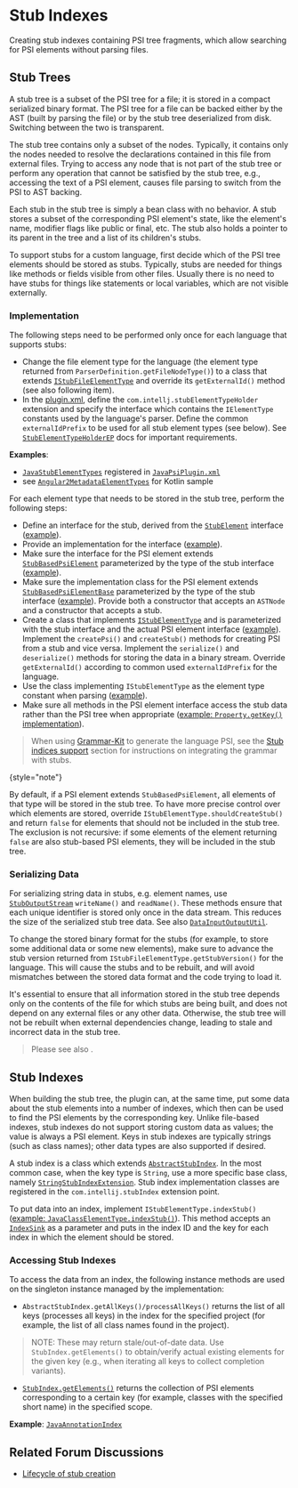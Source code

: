 # Stub Indexes

<!-- Copyright 2000-2023 JetBrains s.r.o. and contributors. Use of this source code is governed by the Apache 2.0 license. -->

<link-summary>Creating stub indexes containing PSI tree fragments, which allow searching for PSI elements without parsing files.</link-summary>

## Stub Trees

A stub tree is a subset of the PSI tree for a file; it is stored in a compact serialized binary format.
The PSI tree for a file can be backed either by the AST (built by parsing the file) or by the stub tree deserialized from disk.
Switching between the two is transparent.

The stub tree contains only a subset of the nodes.
Typically, it contains only the nodes needed to resolve the declarations contained in this file from external files.
Trying to access any node that is not part of the stub tree or perform any operation that cannot be satisfied by the stub tree, e.g., accessing the text of a PSI element, causes file parsing to switch from the PSI to AST backing.

Each stub in the stub tree is simply a bean class with no behavior.
A stub stores a subset of the corresponding PSI element's state, like the element's name, modifier flags like public or final, etc.
The stub also holds a pointer to its parent in the tree and a list of its children's stubs.

To support stubs for a custom language, first decide which of the PSI tree elements should be stored as stubs.
Typically, stubs are needed for things like methods or fields visible from other files.
Usually there is no need to have stubs for things like statements or local variables, which are not visible externally.

### Implementation

The following steps need to be performed only once for each language that supports stubs:

* Change the file element type for the language (the element type returned from `ParserDefinition.getFileNodeType()`) to a class that extends [`IStubFileElementType`](%gh-ic%/platform/core-impl/src/com/intellij/psi/tree/IStubFileElementType.java) and override its `getExternalId()` method (see also following item).
* In the <path>[plugin.xml](plugin_configuration_file.md)</path>, define the `com.intellj.stubElementTypeHolder` extension and specify the interface which contains the `IElementType` constants used by the language's parser.
  Define the common `externalIdPrefix` to be used for all stub element types (see below).
  See [`StubElementTypeHolderEP`](%gh-ic%/platform/core-api/src/com/intellij/psi/stubs/StubElementTypeHolderEP.java) docs for important requirements.

**Examples**:
- [`JavaStubElementTypes`](%gh-ic%/java/java-psi-impl/src/com/intellij/psi/impl/java/stubs/JavaStubElementTypes.java) registered in [`JavaPsiPlugin.xml`](%gh-ic%/java/java-psi-impl/src/META-INF/JavaPsiPlugin.xml)
- see [`Angular2MetadataElementTypes`](%gh-ij-plugins%/AngularJS/src/org/angular2/entities/metadata/Angular2MetadataElementTypes.kt) for Kotlin sample

For each element type that needs to be stored in the stub tree, perform the following steps:

* Define an interface for the stub, derived from the [`StubElement`](%gh-ic%/platform/core-api/src/com/intellij/psi/stubs/StubElement.java) interface ([example](%gh-ic%/plugins/properties/properties-psi-api/src/com/intellij/lang/properties/psi/PropertyStub.java)).
* Provide an implementation for the interface ([example](%gh-ic%/plugins/properties/properties-psi-impl/src/com/intellij/lang/properties/psi/impl/PropertyStubImpl.java)).
* Make sure the interface for the PSI element extends [`StubBasedPsiElement`](%gh-ic%/platform/core-api/src/com/intellij/psi/StubBasedPsiElement.java) parameterized by the type of the stub interface ([example](%gh-ic%/plugins/properties/properties-psi-api/src/com/intellij/lang/properties/psi/Property.java)).
* Make sure the implementation class for the PSI element extends [`StubBasedPsiElementBase`](%gh-ic%/platform/core-impl/src/com/intellij/extapi/psi/StubBasedPsiElementBase.java) parameterized by the type of the stub interface ([example](%gh-ic%/plugins/properties/properties-psi-impl/src/com/intellij/lang/properties/psi/impl/PropertyImpl.java)).
  Provide both a constructor that accepts an `ASTNode` and a constructor that accepts a stub.
* Create a class that implements [`IStubElementType`](%gh-ic%/platform/core-api/src/com/intellij/psi/stubs/IStubElementType.java) and is parameterized with the stub interface and the actual PSI element interface ([example](%gh-ic%/plugins/properties/properties-psi-impl/src/com/intellij/lang/properties/parsing/PropertyStubElementType.java)).
  Implement the `createPsi()` and `createStub()` methods for creating PSI from a stub and vice versa.
  Implement the `serialize()` and `deserialize()` methods for storing the data in a binary stream.
  Override `getExternalId()` according to common used `externalIdPrefix` for the language.
* Use the class implementing `IStubElementType` as the element type constant when parsing ([example](%gh-ic%/plugins/properties/properties-psi-impl/src/com/intellij/lang/properties/parsing/PropertiesElementTypes.java)).
* Make sure all methods in the PSI element interface access the stub data rather than the PSI tree when appropriate ([example: `Property.getKey()` implementation](%gh-ic%/plugins/properties/properties-psi-impl/src/com/intellij/lang/properties/psi/impl/PropertyImpl.java)).

> When using [Grammar-Kit](https://github.com/JetBrains/Grammar-Kit) to generate the language PSI, see the [Stub indices support](https://github.com/JetBrains/Grammar-Kit/blob/master/HOWTO.md#35-stub-indices-support) section for instructions on integrating the grammar with stubs.
>
{style="note"}

By default, if a PSI element extends `StubBasedPsiElement`, all elements of that type will be stored in the stub tree.
To have more precise control over which elements are stored, override `IStubElementType.shouldCreateStub()` and return `false` for elements that should not be included in the stub tree.
The exclusion is not recursive: if some elements of the element returning `false` are also stub-based PSI elements, they will be included in the stub tree.


### Serializing Data

For serializing string data in stubs, e.g. element names, use [`StubOutputStream`](%gh-ic%/platform/core-api/src/com/intellij/psi/stubs/StubOutputStream.java) `writeName()` and `readName()`.
These methods ensure that each unique identifier is stored only once in the data stream.
This reduces the size of the serialized stub tree data.
See also [`DataInputOutputUtil`](%gh-ic%/platform/util/src/com/intellij/util/io/DataInputOutputUtil.java).

To change the stored binary format for the stubs (for example, to store some additional data or some new elements), make sure to advance the stub version returned from `IStubFileElementType.getStubVersion()` for the language.
This will cause the stubs and [](#stub-indexes) to be rebuilt, and will avoid mismatches between the stored data format and the code trying to load it.

It's essential to ensure that all information stored in the stub tree depends only on the contents of the file for which stubs are being built, and does not depend on any external files or any other data.
Otherwise, the stub tree will not be rebuilt when external dependencies change, leading to stale and incorrect data in the stub tree.

> Please see also [](indexing_and_psi_stubs.md#improving-indexing-performance).
>

## Stub Indexes

When building the stub tree, the plugin can, at the same time, put some data about the stub elements into a number of indexes, which then can be used to find the PSI elements by the corresponding key.
Unlike file-based indexes, stub indexes do not support storing custom data as values; the value is always a PSI element.
Keys in stub indexes are typically strings (such as class names); other data types are also supported if desired.

A stub index is a class which extends [`AbstractStubIndex`](%gh-ic%/platform/indexing-api/src/com/intellij/psi/stubs/AbstractStubIndex.java).
In the most common case, when the key type is `String`, use a more specific base class, namely [`StringStubIndexExtension`](%gh-ic%/platform/indexing-api/src/com/intellij/psi/stubs/StringStubIndexExtension.java).
Stub index implementation classes are registered in the `com.intellij.stubIndex` extension point.

To put data into an index, implement `IStubElementType.indexStub()` ([example: `JavaClassElementType.indexStub()`](%gh-ic%/java/java-psi-impl/src/com/intellij/psi/impl/java/stubs/JavaClassElementType.java)).
This method accepts an [`IndexSink`](%gh-ic%/platform/core-api/src/com/intellij/psi/stubs/IndexSink.java) as a parameter and puts in the index ID and the key for each index in which the element should be stored.

### Accessing Stub Indexes

To access the data from an index, the following instance methods are used on the singleton instance managed by the implementation:

* `AbstractStubIndex.getAllKeys()/processAllKeys()` returns the list of all keys (processes all keys) in the index for the specified project (for example, the list of all class names found in the project).

> NOTE: These may return stale/out-of-date data. Use `StubIndex.getElements()` to obtain/verify actual existing elements for the given key (e.g., when iterating all keys to collect completion variants).

* [`StubIndex.getElements()`](%gh-ic%/platform/indexing-api/src/com/intellij/psi/stubs/StubIndex.java) returns the collection of PSI elements corresponding to a certain key (for example, classes with the specified short name) in the specified scope.

**Example**: [`JavaAnnotationIndex`](%gh-ic%/java/java-indexing-impl/src/com/intellij/psi/impl/java/stubs/index/JavaAnnotationIndex.java)

## Related Forum Discussions

* [Lifecycle of stub creation](https://intellij-support.jetbrains.com/hc/en-us/community/posts/206121959-Lifecycle-of-stub-creation/comments/206143885)
